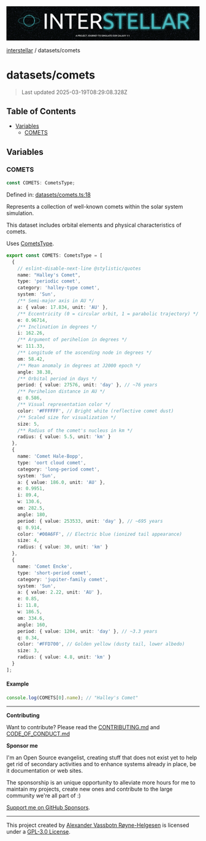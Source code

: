 <div><img alt="SPECCER logo" src="https://raw.githubusercontent.com/phun-ky/interstellar/main/public/interstellar-header.png" style="max-height:120px;"/></div>

[interstellar](../README.md) / datasets/comets

# datasets/comets

> Last updated 2025-03-19T08:29:08.328Z

## Table of Contents

- [Variables](#variables)
  - [COMETS](#comets)

## Variables

### COMETS

```ts
const COMETS: CometsType;
```

Defined in:
[datasets/comets.ts:18](https://github.com/phun-ky/interstellar/blob/main/src/datasets/comets.ts#L18)

Represents a collection of well-known comets within the solar system simulation.

This dataset includes orbital elements and physical characteristics of comets.

Uses [CometsType](../types/comets.md#cometstype).

```ts
export const COMETS: CometsType = [
  {
    // eslint-disable-next-line @stylistic/quotes
    name: "Halley's Comet",
    type: 'periodic comet',
    category: 'halley-type comet',
    system: 'Sun',
    /** Semi-major axis in AU */
    a: { value: 17.834, unit: 'AU' },
    /** Eccentricity (0 = circular orbit, 1 = parabolic trajectory) */
    e: 0.96714,
    /** Inclination in degrees */
    i: 162.26,
    /** Argument of perihelion in degrees */
    w: 111.33,
    /** Longitude of the ascending node in degrees */
    om: 58.42,
    /** Mean anomaly in degrees at J2000 epoch */
    angle: 38.38,
    /** Orbital period in days */
    period: { value: 27576, unit: 'day' }, // ~76 years
    /** Perihelion distance in AU */
    q: 0.586,
    /** Visual representation color */
    color: '#FFFFFF', // Bright white (reflective comet dust)
    /** Scaled size for visualization */
    size: 5,
    /** Radius of the comet's nucleus in km */
    radius: { value: 5.5, unit: 'km' }
  },
  {
    name: 'Comet Hale-Bopp',
    type: 'oort cloud comet',
    category: 'long-period comet',
    system: 'Sun',
    a: { value: 186.0, unit: 'AU' },
    e: 0.9951,
    i: 89.4,
    w: 130.6,
    om: 282.5,
    angle: 180,
    period: { value: 253533, unit: 'day' }, // ~695 years
    q: 0.914,
    color: '#00A6FF', // Electric blue (ionized tail appearance)
    size: 4,
    radius: { value: 30, unit: 'km' }
  },
  {
    name: 'Comet Encke',
    type: 'short-period comet',
    category: 'jupiter-family comet',
    system: 'Sun',
    a: { value: 2.22, unit: 'AU' },
    e: 0.85,
    i: 11.8,
    w: 186.5,
    om: 334.6,
    angle: 160,
    period: { value: 1204, unit: 'day' }, // ~3.3 years
    q: 0.34,
    color: '#FFD700', // Golden yellow (dusty tail, lower albedo)
    size: 3,
    radius: { value: 4.8, unit: 'km' }
  }
];
```

#### Example

```ts
console.log(COMETS[0].name); // "Halley's Comet"
```

---

**Contributing**

Want to contribute? Please read the
[CONTRIBUTING.md](https://github.com/phun-ky/interstellar/blob/main/CONTRIBUTING.md)
and
[CODE_OF_CONDUCT.md](https://github.com/phun-ky/interstellar/blob/main/CODE_OF_CONDUCT.md)

**Sponsor me**

I'm an Open Source evangelist, creating stuff that does not exist yet to help
get rid of secondary activities and to enhance systems already in place, be it
documentation or web sites.

The sponsorship is an unique opportunity to alleviate more hours for me to
maintain my projects, create new ones and contribute to the large community
we're all part of :)

[Support me on GitHub Sponsors](https://github.com/sponsors/phun-ky).

---

This project created by [Alexander Vassbotn Røyne-Helgesen](http://phun-ky.net)
is licensed under a
[GPL-3.0 License](https://choosealicense.com/licenses/gpl-3.0/).
